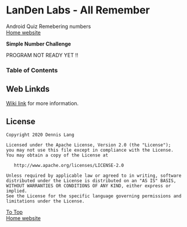 # LanDen Labs - All Remember
Android Quiz Remebering numbers
<br>[Home website](https://landenlabs.com/android/index.html)

**Simple Number Challenge**

PROGRAM NOT READY YET !!

<a name="top"></a>
### Table of Contents
 


## Web Linkds

[Wiki link](https://landenlabs.com/android/index.html) for more information.


## License

```
Copyright 2020 Dennis Lang

Licensed under the Apache License, Version 2.0 (the "License");
you may not use this file except in compliance with the License.
You may obtain a copy of the License at

   http://www.apache.org/licenses/LICENSE-2.0

Unless required by applicable law or agreed to in writing, software
distributed under the License is distributed on an "AS IS" BASIS,
WITHOUT WARRANTIES OR CONDITIONS OF ANY KIND, either express or implied.
See the License for the specific language governing permissions and
limitations under the License.
```


[To Top](#table)
<br>[Home website](https://landenlabs.com/android/index.html)
